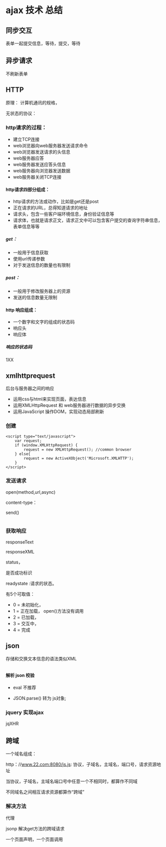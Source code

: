 # ajax 技术 总结

## 同步交互

表单一起提交信息，等待，提交，等待

## 异步请求

不刷新表单

## HTTP 

原理： 计算机通讯的规格，

无状态的协议：

### http请求的过程：

+ 建立TCP连接
+ web浏览器向web服务器发送请求命令
+ web浏览器发送请求的头信息
+ web服务器应答
+ web服务器发送应答头信息
+ web服务器向浏览器发送数据
+ web服务器关闭TCP连接

#### http请求四部分组成：

+ http请求的方法或动作，比如是get还是post
+ 正在请求的URL，总得知道请求的地址
+ 请求头，包含一些客户端环境信息，身份验证信息等
+ 请求体，也就是请求正文，请求正文中可以包含客户提交的查询字符串信息，表单信息等等

##### get：

+ 一般用于信息获取
+ 使用url传递参数
+ 对于发送信息的数量也有限制

##### post： 

+ 一般用于修改服务器上的资源
+ 发送的信息数量无限制

#### http 响应组成：

+ 一个数字和文字的组成的状态码
+ 响应头
+ 响应体

##### 响应的状态码

1XX

## xmlhttprequest

后台与服务器之间的响应

+ 运用css与html来实现页面，表达信息
+ 运用XMLHttpRequest 和 web服务器进行数据的异步交换
+ 运用JavaScript 操作DOM，实现动态局部刷新

### 创建

```
<script type="text/javascript">
	var request;
	if (window.XMLHttpRequest) {
		request = new XMLHttpRequest(); //common browser
	} else{
		request = new ActiveXObject('Microsoft.XMLHTTP');
	}
</script>
```

### 发送请求

open(method,url,async)

content-type：

send()

```
```


### 获取响应

responseText

responseXML

status，

是否成功标识

readystate :请求的状态。

有5个可取值：

+ 0 = 未初始化，
+ 1 = 正在加载， open()方法没有调用
+ 2 = 已加载，
+ 3 = 交互中，
+ 4 = 完成


## json

存储和交换文本信息的语法类似XML

```

```

#### 解析 json 校验

+ eval 不推荐

+ JSON.parse() 转为 js对象;



### jquery 实现ajax 

jqXHR


## 跨域

一个域名组成：

http：//www.22.com:8080/js.js:  协议，子域名，主域名，端口号，请求资源地址

当协议，子域名，主域名端口号中任意一个不相同时，都算作不同域

不同域名之间相互请求资源都算作“跨域”

### 解决方法

代理

jsonp 解决get方法的跨域请求

一个页面声明，一个页面调用













